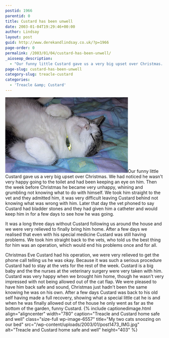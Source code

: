 ```yaml
---
postid: 1966
parentid: 0
title: Custard has been unwell
date: 2003-01-04T19:29:46+00:00
author: Lindsay
layout: post
guid: http://www.derekandlindsay.co.uk/?p=1966
page-order: 0
permalink: /2003/01/04/custard-has-been-unwell/
_aioseop_description:
  - "Our funny little Custard gave us a very big upset over Christmas. We had noticed he wasn't very happy going to the toilet and had been keeping an eye on him."
page-slug: custard-has-been-unwell
category-slug: treacle-custard
categories:
  - 'Treacle &amp; Custard'
---
```

<img class="alignright size-full wp-image-6556" title="Our lovely cat Custard snuggling on the bed" src="/wp-content/uploads/2003/01/post1645_IMG.jpg" alt="Our lovely cat Custard snuggling on the bed" width="390" height="240" />Our funny little Custard gave us a very big upset over Christmas. We had noticed he wasn't very happy going to the toilet and had been keeping an eye on him. Then the week before Christmas he became very unhappy, whining and grumbling not knowing what to do with himself. We took him straight to the vet and they admitted him, it was very difficult leaving Custard behind not knowing what was wrong with him. Later that day the vet phoned to say Custard had bladder stones and they had given him a catheter and would keep him in for a few days to see how he was going.

It was a long three days without Custard following us around the house and we were very relieved to finally bring him home. After a few days we realised that even with his special medicine Custard was still having problems. We took him straight back to the vets, who told us the best thing for him was an operation, which would end his problems once and for all.

Christmas Eve Custard had his operation, we were very relieved to get the phone call telling us he was okay. Because it was such a serious procedure Custard had to stay at the vets for the rest of the week. Custard is a big baby and the the nurses at the veterinary surgery were very taken with him. Custard was very happy when we brought him home, though he wasn't very impressed with not being allowed out of the cat flap. We were pleased to have him back safe and sound, Christmas just hadn't been the same knowing he was on his own. After a few days Custard was back to his old self having made a full recovery, showing what a special little cat he is and when he was finally allowed out of the house he only went as far as the bottom of the garden, funny Custard. {% include captionedimage.html align="aligncenter" width="780" caption="Treacle and Custard home safe and well" class="size-full wp-image-6557" title="My two cats snoozing on our bed" src="/wp-content/uploads/2003/01/post1473_IMG.jpg" alt="Treacle and Custard home safe and well" height="403" %}